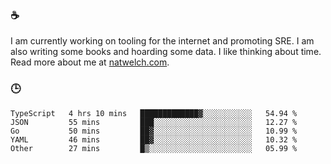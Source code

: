 ### ☕

I am currently working on tooling for the internet and promoting SRE. I am also writing some books and hoarding some data. I like thinking about time. Read more about me at [natwelch.com](https://natwelch.com).

### 🕒

<!--START_SECTION:waka-->
```text
TypeScript   4 hrs 10 mins   █████████████▓░░░░░░░░░░░   54.94 % 
JSON         55 mins         ███░░░░░░░░░░░░░░░░░░░░░░   12.27 % 
Go           50 mins         ██▓░░░░░░░░░░░░░░░░░░░░░░   10.99 % 
YAML         46 mins         ██▓░░░░░░░░░░░░░░░░░░░░░░   10.32 % 
Other        27 mins         █▒░░░░░░░░░░░░░░░░░░░░░░░   05.99 % 
```
<!--END_SECTION:waka-->
